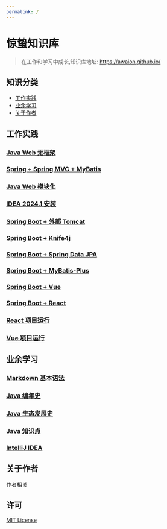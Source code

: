 ```yaml
---
permalink: /
---
```


# 惊蛰知识库

> 在工作和学习中成长,知识库地址: https://awaion.github.io/

## 知识分类

- [工作实践](#工作实践)
- [业余学习](#业余学习)
- [关于作者](#关于作者)

## 工作实践

### [Java Web 无框架](/01_enterprise/0001_java_web.md)
### [Spring + Spring MVC + MyBatis](/01_enterprise/0002_java_ssm.md)
### [Java Web 模块化](/01_enterprise/0003_java_modules.md)
### [IDEA 2024.1 安装](/01_enterprise/0004_ide_idea.md)
### [Spring Boot + 外部 Tomcat](/01_enterprise/0005_springboot_tomcat.md)
### [Spring Boot + Knife4j](/01_enterprise/0006_springboot_knife4j.md)
### [Spring Boot + Spring Data JPA](/01_enterprise/0007_springboot_springdatajpa.md)
### [Spring Boot + MyBatis-Plus](/01_enterprise/0008_springboot_mybatisplus.md)
### [Spring Boot + Vue](/01_enterprise/0009_springboot_vue.md)
### [Spring Boot + React](/01_enterprise/0010_springboot_react.md)
### [React 项目运行](/01_enterprise/0011_js_react.md)
### [Vue 项目运行](/01_enterprise/0012_js_vue.md)

## 业余学习

### [Markdown 基本语法](/02_study/0001_markdown.md)
### [Java 编年史](/02_study/0002_java.md)
### [Java 生态发展史](/02_study/0003_java_ecosystem.md)
### [Java 知识点](/02_study/0004_java_knowledge.md)
### [IntelliJ IDEA](/02_study/0006_ide_idea.md)


## 关于作者

作者相关

## 许可
[MIT License](https://opensource.org/license/mit)
